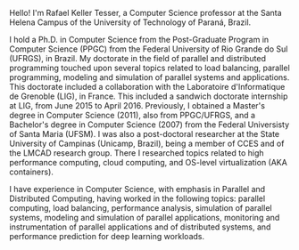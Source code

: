 Hello! I'm Rafael Keller Tesser, a Computer Science professor at the Santa Helena Campus of the University of Technology of Paraná, Brazil.

I hold a Ph.D. in Computer Science from the Post-Graduate Program in Computer Science (PPGC) from the Federal University of Rio Grande do Sul (UFRGS), in Brazil. My doctorate in the field of parallel and distributed programming touched upon several topics related to load balancing, parallel programming, modeling and simulation of parallel systems and applications. This doctorate included a collaboration with the Laboratoire d'Informatique de Grenoble (LIG), in France. This included a sandwich doctorate internship at LIG, from June 2015 to April 2016. Previously, I obtained a Master's degree in Computer Science (2011), also from PPGC/UFRGS, and a Bachelor's degree in Computer Science (2007) from the Federal Universisty of Santa Maria (UFSM).
I was also a post-doctoral researcher at the State University of Campinas (Unicamp, Brazil), being a member of CCES and of the LMCAD research group. There I researched topics related to high performance computing, cloud computing, and OS-level virtualization (AKA containers).

I have experience in Computer Science, with emphasis in Parallel and Distributed Computing, having worked in the following topics: parallel computing, load balancing, performance analysis, simulation of parallel systems, modeling and simulation of parallel applications, monitoring and instrumentation of parallel applications and of distributed systems, and performance prediction for deep learning workloads.
